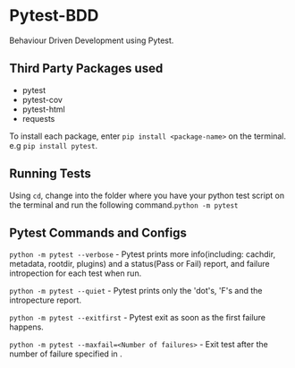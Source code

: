 # Pytest-BDD
Behaviour Driven Development using Pytest.

## Third Party Packages used
 - pytest
 - pytest-cov
 - pytest-html
 - requests

 To install each package, enter ```pip install <package-name>``` on the terminal. e.g ```pip install pytest```.

## Running Tests
Using ```cd```, change into the folder where you have your python test script on the terminal and run the following command.```python -m pytest```

## Pytest Commands and Configs
```python -m pytest --verbose``` - Pytest prints more info(including: cachdir, metadata, rootdir, plugins) and a status(Pass or Fail) report, and failure intropection for each test when run.

```python -m pytest --quiet``` - Pytest prints only the 'dot's, 'F's and the intropecture report.

```python -m pytest --exitfirst``` - Pytest exit as soon as the first failure happens. 

```python -m pytest --maxfail=<Number of failures>``` - Exit test after the number of failure specified in <Number offailures>.


